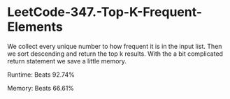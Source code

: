 # LeetCode-347.-Top-K-Frequent-Elements

We collect every unique number to how frequent it is in the input list.
Then we sort descending and return the top k results.
With the a bit complicated return statement we save a little memory.

Runtime: Beats 92.74%

Memory: Beats 66.61%